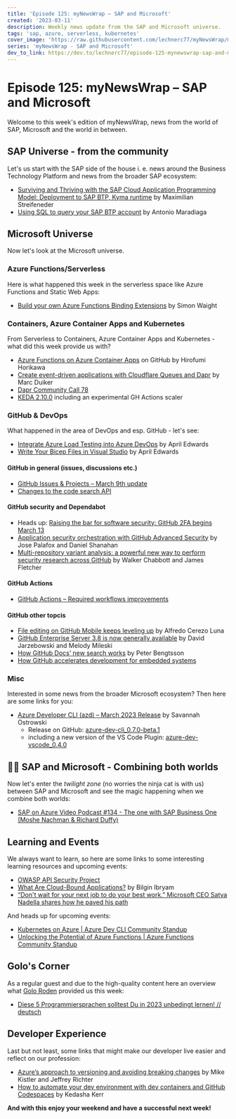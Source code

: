 ```yaml
---
title: 'Episode 125: myNewsWrap – SAP and Microsoft'
created: '2023-03-11'
description: Weekly news update from the SAP and Microsoft universe.
tags: 'sap, azure, serverless, kubernetes'
cover_image: 'https://raw.githubusercontent.com/lechnerc77/myNewsWrap/main/episodes/cover-images/episode125small.png'
series: 'myNewsWrap - SAP and Microsoft'
dev_to_link: https://dev.to/lechnerc77/episode-125-mynewswrap-sap-and-microsoft-2mcd
---
```


# Episode 125: myNewsWrap – SAP and Microsoft

Welcome to this week's edition of myNewsWrap, news from the world of SAP, Microsoft and the world in between.

## SAP Universe - from the community

Let's us start with the SAP side of the house i. e. news around the Business Technology Platform and news from the broader SAP ecosystem:

* [Surviving and Thriving with the SAP Cloud Application Programming Model: Deployment to SAP BTP, Kyma runtime](https://blogs.sap.com/2023/03/07/surviving-and-thriving-with-the-sap-cloud-application-programming-model-deployment-to-sap-btp-kyma-runtime/) by Maximilian Streifeneder
* [Using SQL to query your SAP BTP account](https://blogs.sap.com/2023/03/07/using-sql-to-query-your-sap-btp-account/) by Antonio Maradiaga

## Microsoft Universe

Now let's look at the Microsoft universe.

### Azure Functions/Serverless

Here is what happened this week in the serverless space like Azure Functions and Static Web Apps:

* [Build your own Azure Functions Binding Extensions](https://blog.siliconvalve.com/2023/02/20/build-your-own-azure-functions-binding-extensions/) by Simon Waight

### Containers, Azure Container Apps and Kubernetes

From Serverless to Containers, Azure Container Apps and Kubernetes - what did this week provide us with?

* [Azure Functions on Azure Container Apps](https://github.com/horihiro/functions-on-azure-containerapp) on GitHub by Hirofumi Horikawa
* [Create event-driven applications with Cloudflare Queues and Dapr](https://www.diagrid.io/blog/dapr-cloudflare-queues) by Marc Duiker
* [Dapr Community Call 78](https://youtu.be/pPiEimRTwJ8)
* [KEDA 2.10.0](https://github.com/kedacore/keda/releases/tag/v2.10.0) including an experimental GH Actions scaler

### GitHub & DevOps

What happened in the area of DevOps and esp. GitHub - let's see:

* [Integrate Azure Load Testing into Azure DevOps](https://devblogs.microsoft.com/devops/integrate-azure-load-testing-into-azure-devops/) by April Edwards
* [Write Your Bicep Files in Visual Studio](https://devblogs.microsoft.com/devops/write-your-bicep-files-in-visual-studio/) by April Edwards

#### GitHub in general (issues, discussions etc.)

* [GitHub Issues & Projects – March 9th update](https://github.blog/changelog/2023-03-09-github-issues-projects-march-9th-update/)
* [Changes to the code search API](https://github.blog/changelog/2023-03-10-changes-to-the-code-search-api/)

#### GitHub security and Dependabot

* Heads up: [Raising the bar for software security: GitHub 2FA begins March 13](https://github.blog/2023-03-09-raising-the-bar-for-software-security-github-2fa-begins-march-13/)
* [Application security orchestration with GitHub Advanced Security](https://github.blog/2023-03-08-application-security-orchestration-with-github-advanced-security/) by Jose Palafox and Daniel Shanahan
* [Multi-repository variant analysis: a powerful new way to perform security research across GitHub](https://github.blog/2023-03-09-multi-repository-variant-analysis-a-powerful-new-way-to-perform-security-research-across-github/) by Walker Chabbott and James Fletcher

#### GitHub Actions

* [GitHub Actions – Required workflows improvements](https://github.blog/changelog/2023-03-10-github-actions-required-workflows-improvements/)

#### GitHub other topcis

* [File editing on GitHub Mobile keeps leveling up](https://github.blog/2023-03-07-file-editing-on-github-mobile-keeps-leveling-up/) by Alfredo Cerezo Luna
* [GitHub Enterprise Server 3.8 is now generally available](https://github.blog/2023-03-07-github-enterprise-server-3-8-is-now-generally-available/) by David Jarzebowski and Melody Mileski
* [How GitHub Docs’ new search works](https://github.blog/2023-03-09-how-github-docs-new-search-works/) by Peter Bengtsson
* [How GitHub accelerates development for embedded systems](https://github.blog/2023-03-09-how-github-accelerates-development-for-embedded-systems/)

### Misc

Interested in some news from the broader Microsoft ecosystem? Then here are some links for you:

* [Azure Developer CLI (azd) – March 2023 Release](https://devblogs.microsoft.com/azure-sdk/azure-developer-cli-azd-march-2023-release/) by Savannah Ostrowski
  * Release on GitHub: [azure-dev-cli_0.7.0-beta.1](https://github.com/Azure/azure-dev/releases/tag/azure-dev-cli_0.7.0-beta.1)
  * including a new version of the VS Code Plugin: [azure-dev-vscode_0.4.0](https://github.com/Azure/azure-dev/releases/tag/azure-dev-vscode_0.4.0)

## 🐱‍👤 SAP and Microsoft - Combining both worlds

Now let's enter the _twilight zone_ (no worries the ninja cat is with us) between SAP and Microsoft and see the magic happening when we combine both worlds:

* [SAP on Azure Video Podcast #134 - The one with SAP Business One (Moshe Nachman & Richard Duffy)](https://youtu.be/0sjKq8vpwCY)

## Learning and Events

We always want to learn, so here are some links to some interesting learning resources and upcoming events:

* [OWASP API Security Project](https://owasp.org/www-project-api-security/announcements/2023/02/api-top10-2023rc.html)
* [What Are Cloud-Bound Applications?](https://www.infoq.com/articles/cloud-bound-applications/) by Bilgin Ibryam
* [“Don't wait for your next job to do your best work.” Microsoft CEO Satya Nadella shares how he paved his path](https://www.linkedin.com/pulse/dont-wait-your-next-job-do-best-work-microsoft-ceo-satya-roslansky/)

And heads up for upcoming events:

* [Kubernetes on Azure | Azure Dev CLI Community Standup](https://www.youtube.com/live/lXuUpoQ9kpQ?feature=share)
* [Unlocking the Potential of Azure Functions | Azure Functions Community Standup](https://www.youtube.com/live/e6XMEBLDXOk?feature=share)

## Golo's Corner

As a regular guest and due to the high-quality content here an overview what [Golo Roden](https://twitter.com/goloroden) provided us this week:

* [Diese 5 Programmiersprachen solltest Du in 2023 unbedingt lernen! // deutsch](https://youtu.be/iQ92ZKg48Aw)

## Developer Experience

Last but not least, some links that might make our developer live easier and reflect on our profession:

* [Azure’s approach to versioning and avoiding breaking changes](https://devblogs.microsoft.com/azure-sdk/azure-approach-to-versioning-and-avoiding-breaking-changes/) by Mike Kistler and Jeffrey Richter
* [How to automate your dev environment with dev containers and GitHub Codespaces](https://github.blog/2023-03-06-how-to-automate-your-dev-environment-with-dev-containers-and-github-codespaces/) by Kedasha Kerr

**And with this enjoy your weekend and have a successful next week!**
